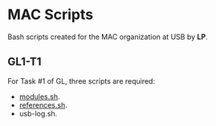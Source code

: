 # MAC Scripts
Bash scripts created for the MAC organization at USB by **LP**.

## GL1-T1
For Task #1 of GL, three scripts are required:
- [modules.sh](https://github.com/lmisea/mac-scripts/blob/main/modules.sh).
- [references.sh](https://github.com/lmisea/mac-scripts/blob/main/references.sh).
- usb-log.sh.
